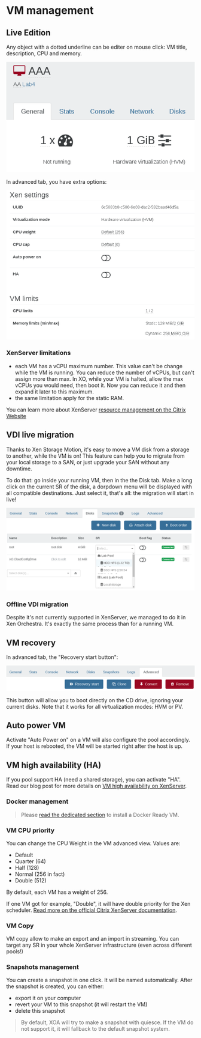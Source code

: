 # VM management

## Live Edition

Any object with a dotted underline can be editer on mouse click: VM title, description, CPU and memory.

![](./assets/xo5editvm.png)

In advanced tab, you have extra options:

![](./assets/xo5vmadvanced.png)

### XenServer limitations

* each VM has a vCPU maximum number. This value can't be change while the VM is running. You can reduce the number of vCPUs, but can't assign more than max. In XO, while your VM is halted, allow the max vCPUs you would need, then boot it. Now you can reduce it and then expand it later to this maximum.
* the same limitation apply for the static RAM.

You can learn more about XenServer [resource management on the Citrix Website](https://docs.citrix.com/de-de/xencenter/6-5/xs-xc-vms-configuring/xs-xc-vms-memory/xs-xc-dmc-about.html)

## VDI live migration

Thanks to Xen Storage Motion, it's easy to move a VM disk from a storage to another, while the VM is on! This feature can help you to migrate from your local storage to a SAN, or just upgrade your SAN without any downtime.

To do that: go inside your running VM, then in the the Disk tab. Make a long click on the current SR of the disk, a dorpdown menu will be displayed with all compatible destinations. Just select it, that's all: the migration will start in live!

![](./assets/xo5diskmigrate.png)

### Offline VDI migration

Despite it's not currently supported in XenServer, we managed to do it in Xen Orchestra. It's exactly the same process than for a running VM.

## VM recovery

In advanced tab, the "Recovery start button":

![](./assets/xo5recovery.png)

This button will allow you to boot directly on the CD drive, ignoring your current disks. Note that it works for all virtualization modes: HVM or PV.

## Auto power VM

Activate "Auto Power on" on a VM will also configure the pool accordingly. If your host is rebooted, the VM will be started right after the host is up.

## VM high availability (HA)

If you pool support HA (need a shared storage), you can activate "HA". Read our blog post for more details on [VM high availability on XenServer](https://xen-orchestra.com/blog/xenserver-and-vm-high-availability/).

### Docker management

> Please [read the dedicated section](docker_support.md) to install a Docker Ready VM.

### VM CPU priority

You can change the CPU Weight in the VM advanced view. Values are:

* Default
* Quarter (64)
* Half (128)
* Normal (256 in fact)
* Double (512)

By default, each VM has a weight of 256.

If one VM got for example, "Double", it will have double priority for the Xen scheduler. [Read more on the official Citrix XenServer documentation](http://support.citrix.com/article/CTX117960).

### VM Copy

VM copy allow to make an export and an import in streaming. You can target any SR in your whole XenServer infrastructure (even across different pools!)

### Snapshots management

You can create a snapshot in one click. It will be named automatically. After the snapshot is created, you can either:

* export it on your computer
* revert your VM to this snapshot (it will restart the VM)
* delete this snapshot

> By default, XOA will try to make a snapshot with quiesce. If the VM do not support it, it will fallback to the default snapshot system.
